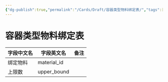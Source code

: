 ```yaml
---
{"dg-publish":true,"permalink":"/Cards/Draft/容器类型物料绑定表/","tags":["江淮毅昌/蝶创I-MES/MES"]}
---
```



# 容器类型物料绑定表

| **字段中文名** | **字段英文名**   | **备注** |
| --------- | ----------- | ------ |
| 绑定物料      | material_id |        |
| 上限数       | upper_bound |        |
